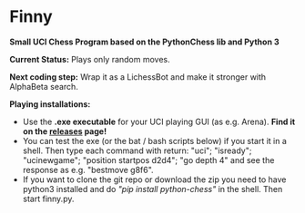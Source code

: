# Finny
**Small UCI Chess Program based on the PythonChess lib and Python 3**

**Current Status:** Plays only random moves.

**Next coding step:** Wrap it as a LichessBot and make it stronger with AlphaBeta search.

**Playing installations:**
* Use the **.exe executable** for your UCI playing GUI (as e.g. Arena). **Find it on the [releases](https://github.com/edlich/Finny/releases) page!**
* You can test the exe (or the bat / bash scripts below) if you start it in a shell. Then type each command with return: "uci"; "isready"; "ucinewgame"; "position startpos d2d4"; "go depth 4" and see the response as e.g. "bestmove g8f6".
*  If you want to clone the git repo or download the zip you need to have python3 installed and do *"pip install python-chess"* in the shell. Then start finny.py.

